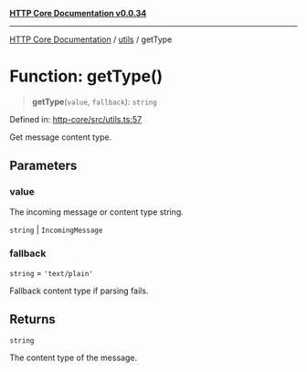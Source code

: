 [**HTTP Core Documentation v0.0.34**](../../README.md)

***

[HTTP Core Documentation](../../modules.md) / [utils](../README.md) / getType

# Function: getType()

> **getType**(`value`, `fallback`): `string`

Defined in: [http-core/src/utils.ts:57](https://github.com/stonemjs/http-core/blob/1848d2cc8e9419d9e370ae707c528a45d3c2ac5a/src/utils.ts#L57)

Get message content type.

## Parameters

### value

The incoming message or content type string.

`string` | `IncomingMessage`

### fallback

`string` = `'text/plain'`

Fallback content type if parsing fails.

## Returns

`string`

The content type of the message.
